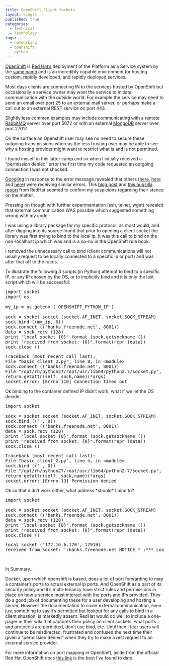 ```yaml
---
title: OpenShift Client Sockets
layout: single
published: true
categories:
  - Technical
  - Technology
tags:
  - networking
  - openshift
  - python
---
```

[OpenShift](https://www.openshift.com/ "OpenShift Online") is [Red Hat&#8217;s](http://www.redhat.com "Red Hat") deployment of the Platform as a Service system by the [same name](https://www.openshift.org "OpenShift Origin") and is an incredibly capable environment for hosting custom, rapidly developed, and rapidly deployed services.

Most days clients are connecting IN to the services hosted by OpenShift but occasionally a service owner may want the service to initiate communication with the outside world. For example the service may need to send an email over port 25 to an external mail server, or perhaps make a call out to an external REST service on port 443.
  
Slightly less common examples may include communicating with a remote [RabbitMQ](http://www.rabbitmq.com/ "RabbitMQ") server over port 5672 or with an external [MongoDB](https://www.mongodb.org/ "Mongo DB") server over port 27017.

On the surface an Openshift user may see no need to secure these outgoing transmissions whereas the less trusting user may be able to see why a hosting provider might want to restrict what is and is not permitted.

I found myself in this latter camp and so when I initially received a &#8220;permission denied&#8221; error the first time my code requested an outgoing connection I was not shocked.

<!--more-->

 [Googling](https://www.google.co.uk/webhp?sourceid=chrome-instant&ion=1&espv=2&ie=UTF-8#q=openshift+outgoing+socket "Google: openshift outgoing socket") in response to the error message revealed that others ([here](http://stackoverflow.com/questions/22057043/openshift-online-outgoing-connections-permission-denied), [here](http://wildfly-development.1055759.n5.nabble.com/java-net-SocketException-Permission-denied-Openshift-td5716537.html) and [here](http://stackoverflow.com/questions/16911325/fail-to-open-an-outgoing-connection-socket-on-openshift)) were receiving similar errors. This [blog post](https://blog.openshift.com/outbound-mail-ports-are-now-open-for-business-on-openshift/ "OpenShift some ports allowed") and [this bugzilla report](https://bugzilla.redhat.com/show_bug.cgi?id=1016805 "OpenShift stance on outgoing sockets") from RedHat seemed to confirm my suspicions regarding their stance on the matter.

Pressing on though with further experimentation (ssh, telnet, wget) revealed that external communication WAS possible which suggested something wrong with my code.

I was using a library package for my specific protocol, as most would, and after digging into its source found that prior to opening a client socket the library was first trying to bind to the local ip. It was this call to bind on the non-localhost ip which was and is a no-no in the OpenShift rule book.

I removed the unnecessary call to bind (client communications will not usually request to be locally connected to a specific ip or port) and was after that off to the races.

To illustrate the following 3 scripts (in Python) attempt to bind to a specific IP, or any IP chosen by the OS, or to implicitly bind and it is only the last script which will be successful:

<pre class="lang:python decode:true" title="Network Client Test Script #1">import socket
import os

my_ip = os.getenv ('OPENSHIFT_PYTHON_IP')

sock = socket.socket (socket.AF_INET, socket.SOCK_STREAM)
sock.bind ((my_ip, 0))
sock.connect (('banks.freenode.net', 8001))
data = sock.recv (128)
print "local socket {0}".format (sock.getsockname ())
print "received from socket: {0}".format(repr (data))
sock.close ()</pre>

<pre class="lang:sh decode:true" title="Test Script #1: Output">Traceback (most recent call last):
File "basic_client_2.py", line 8, in &lt;module&gt;
sock.connect (('banks.freenode.net', 8001))
File "/opt/rh/python27/root/usr/lib64/python2.7/socket.py", line 224, in meth
return getattr(self._sock,name)(*args)
socket.error: [Errno 110] Connection timed out</pre>

Ok binding to the container defined IP didn&#8217;t work, what if we let the OS decide:

<pre class="lang:python decode:true" title="Network Test Script #2">import socket

sock = socket.socket (socket.AF_INET, socket.SOCK_STREAM)
sock.bind (('', 0))
sock.connect (('banks.freenode.net', 8001))
data = sock.recv (128)
print "local socket {0}".format (sock.getsockname ())
print "received from socket: {0}".format(repr (data))
sock.close ()</pre>

<pre class="lang:sh decode:true" title="Test Script #2: Output">Traceback (most recent call last):
File "basic_client_2.py", line 4, in &lt;module&gt;
sock.bind (('', 0))
File "/opt/rh/python27/root/usr/lib64/python2.7/socket.py", line 224, in meth
return getattr(self._sock,name)(*args)
socket.error: [Errno 13] Permission denied</pre>

Ok so that didn&#8217;t work either, what address \*should\* I bind to?

<pre class="lang:default decode:true " title="Network Test Script #3">import socket

sock = socket.socket (socket.AF_INET, socket.SOCK_STREAM)
sock.connect (('banks.freenode.net', 8001))
data = sock.recv (128)
print "local socket {0}".format (sock.getsockname ())
print "received from socket: {0}".format(repr (data))
sock.close ()</pre>

<pre class="lang:default decode:true" title="Test Script #3: Output">local socket ('172.16.6.170', 17919)
received from socket: ':banks.freenode.net NOTICE * :*** Looking up your hostname...\r\n'</pre>

&nbsp;

In Summary&#8230;

Docker, upon which openshift is based, does a lot of port forwarding to map a container&#8217;s ports to actual external ip ports. And OpenShift as a part of its security policy and it&#8217;s multi-tenancy have strict rules and permissions in place on how a service must interact with the ports and IPs provided. They do a good job of documenting these for a user developing and hosting a server. However the documentation to cover external communication, even just something to say it&#8217;s permitted but lookout for any calls to bind in a client situation, is markedly absent. RedHat would do well to include a one-pager in their wiki that captures their policy on client sockets, what ports and protocols are permitted, don&#8217;t use bind, etc. Until then I fear users will continue to be misdirected, frustrated and confused the next time their given a &#8220;permission denied&#8221; when they try to make a rest request to an external service provider.

For more information on port mapping in OpenShift, aside from the official Red Hat OpenShift docs [this link](http://blog-judcon.rhcloud.com/?p=97) is the best I&#8217;ve found to date.
